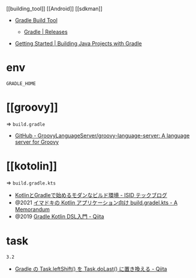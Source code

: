 [[building_tool]]
[[Android]]
[[sdkman]]


- [Gradle Build Tool](https://gradle.org/)
	- [Gradle | Releases](https://gradle.org/releases/)

- [Getting Started | Building Java Projects with Gradle](https://spring.io/guides/gs/gradle/)

# env

`GRADLE_HOME`

# [[groovy]]
=> `build.gradle`

- [GitHub - GroovyLanguageServer/groovy-language-server: A language server for Groovy](https://github.com/GroovyLanguageServer/groovy-language-server)

# [[kotolin]]
=> `build.gradle.kts`

- [KotlinとGradleで始めるモダンなビルド環境 - ISID テックブログ](https://tech.isid.co.jp/entry/2022/08/31/Kotlin%E3%81%A8Gradle%E3%81%A7%E5%A7%8B%E3%82%81%E3%82%8B%E3%83%A2%E3%83%80%E3%83%B3%E3%81%AA%E3%83%93%E3%83%AB%E3%83%89%E7%92%B0%E5%A2%83)
- @2021 [イマドキの Kotlin アプリケーション向け build.gradel.kts - A Memorandum](https://blog1.mammb.com/entry/2021/12/06/090000)
- @2019 [Gradle Kotlin DSL入門 - Qiita](https://qiita.com/toliner/items/8b1ed6ed3cc04c22d63d)

# task
`3.2`
- [Gradle の Task.leftShift() を Task.doLast() に置き換える - Qiita](https://qiita.com/ossan_pg/items/608134f44ccf4542edf2)
